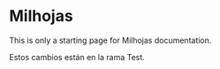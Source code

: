 Milhojas
========

This is only a starting page for Milhojas documentation.

Estos cambios están en la rama Test.
